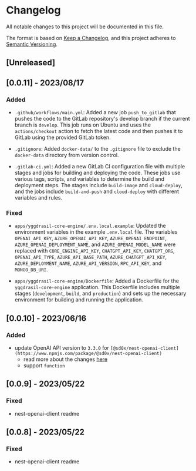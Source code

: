 # Changelog

All notable changes to this project will be documented in this file.

The format is based on [Keep a Changelog](https://keepachangelog.com/en/1.0.0/),
and this project adheres to [Semantic Versioning](https://semver.org/spec/v2.0.0.html).

## [Unreleased]

## [0.0.11] - 2023/08/17

### Added

- `.github/workflows/main.yml`: Added a new job `push_to_gitlab` that pushes the code to the GitLab repository's develop branch if the current branch is `develop`. This job runs on Ubuntu and uses the `actions/checkout` action to fetch the latest code and then pushes it to GitLab using the provided GitLab token.

- `.gitignore`: Added `docker-data/` to the `.gitignore` file to exclude the `docker-data` directory from version control.

- `.gitlab-ci.yml`: Added a new GitLab CI configuration file with multiple stages and jobs for building and deploying the code. These jobs use various tags, scripts, and variables to determine the build and deployment steps. The stages include `build-image` and `cloud-deploy`, and the jobs include `build-and-push` and `cloud-deploy` with different variables and rules.

### Fixed

- `apps/yggdrasil-core-engine/.env.local.example`: Updated the environment variables in the example `.env.local` file. The variables `OPENAI_API_KEY`, `AZURE_OPENAI_API_KEY`, `AZURE_OPENAI_ENDPOINT`, `AZURE_OPENAI_DEPLOYMENT_NAME`, and `AZURE_OPENAI_MODEL_NAME` were replaced with `CORE_ENGINE_API_KEY`, `CHATGPT_API_KEY`, `CHATGPT_ORG`, `OPENAI_API_TYPE`, `AZURE_API_BASE_PATH`, `AZURE_CHATGPT_API_KEY`, `AZURE_DEPLOYMENT_NAME`, `AZURE_API_VERSION`, `RPC_API_KEY`, and `MONGO_DB_URI`.

- `apps/yggdrasil-core-engine/Dockerfile`: Added a Dockerfile for the `yggdrasil-core-engine` application. This Dockerfile includes multiple stages (`development`, `build`, and `production`) and sets up the necessary environment for building and running the application.

## [0.0.10] - 2023/06/16

### Added

- update OpenAI API version to `3.3.0` for `[@sd0x/nest-openai-client](https://www.npmjs.com/package/@sd0x/nest-openai-client)`
  - read more about the changes [here](https://www.npmjs.com/package/openai/v/3.3.0)
  - support `function`

## [0.0.9] - 2023/05/22

### Fixed

- nest-openai-client readme

## [0.0.8] - 2023/05/22

### Fixed

- nest-openai-client readme
